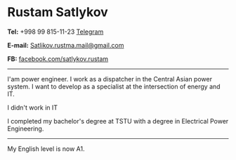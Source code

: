 # Rustam Satlykov #
  
**Tel:** +998 99 815-11-23 [Telegram](https://t.me/satlykovrustam)
   
**E-mail:** Satlikov.rustma.mail@gmail.com
   
**FB:** [facebook.com/satlykov.rustam](facebook.com/satlykov.rustam)

***
   
I'am power engineer. I work as a dispatcher in the Central Asian power system. I want to develop as a specialist at the intersection of energy and IT.
   
I didn't work in IT
  
I completed my bachelor's degree at TSTU with a degree in Electrical Power Engineering.

***

My English level is now A1.
